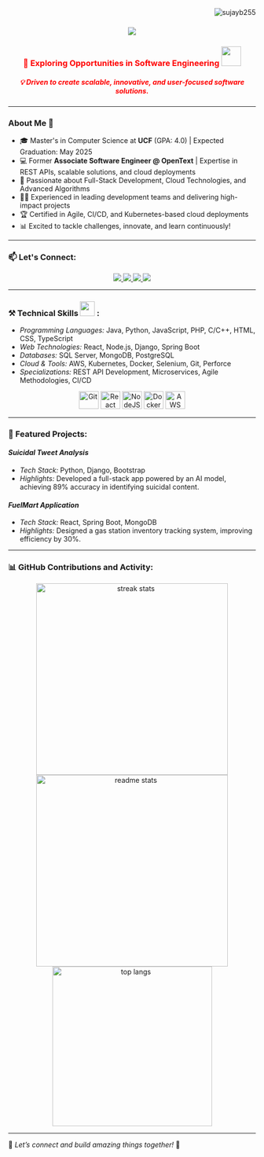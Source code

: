 <img align="right" src="https://komarev.com/ghpvc/?username=sujayb255&label=Profile%20views&color=0e75b6&style=flat" alt="sujayb255" />
<h1 align="center">
    <img src="https://readme-typing-svg.herokuapp.com/?font=Righteous&size=35&center=true&vCenter=true&width=500&height=70&duration=4000&lines=Hi+There!+👋;+I'm+Sujay+Bashetty;+Welcome+to+my+Profile!;" />
</h1>

<h3 align="center" style="color: red;">🚀 Exploring Opportunities in Software Engineering <picture><img src = "https://user-images.githubusercontent.com/74038190/229223156-0cbdaba9-3128-4d8e-8719-b6b4cf741b67.gif" width = 40px></picture></h3>
<h5 align="center" style="color: red;">💡 Driven to create scalable, innovative, and user-focused software solutions.</h5>

---

### About Me 👋
- 🎓 Master's in Computer Science at **UCF** (GPA: 4.0) | Expected Graduation: May 2025  
- 💻 Former **Associate Software Engineer @ OpenText** | Expertise in REST APIs, scalable solutions, and cloud deployments  
- 🌱 Passionate about Full-Stack Development, Cloud Technologies, and Advanced Algorithms  
- 👨‍💻 Experienced in leading development teams and delivering high-impact projects  
- 🏆 Certified in Agile, CI/CD, and Kubernetes-based cloud deployments  
- 📊 Excited to tackle challenges, innovate, and learn continuously!

---

### 📫 Let's Connect:
<div align="center">
  <a href="mailto:sujaybashetty@gmail.com">
    <img src="https://img.shields.io/badge/Gmail-333333?style=for-the-badge&logo=gmail&logoColor=red" />
  </a>
  <a href="https://www.linkedin.com/in/sujaybashetty">
    <img src="https://img.shields.io/badge/LinkedIn-0077B5?style=for-the-badge&logo=linkedin&logoColor=white" />
  </a>
  <a href="https://github.com/sujayb255">
     <img src="https://img.shields.io/badge/GitHub-181717?style=for-the-badge&logo=github&logoColor=white" />
  </a>
  <a href="https://sujaybashetty.netlify.app">
     <img src="https://img.shields.io/badge/Portfolio-4CAF50?style=for-the-badge&logo=google-chrome&logoColor=white" />
  </a>
</div>

---

### ⚒️ Technical Skills <img src='https://user-images.githubusercontent.com/74038190/206662607-d9e7591e-bbf9-42f9-9386-29efc927bc16.gif' width="30"> :
- *Programming Languages:* Java, Python, JavaScript, PHP, C/C++, HTML, CSS, TypeScript  
- *Web Technologies:* React, Node.js, Django, Spring Boot  
- *Databases:* SQL Server, MongoDB, PostgreSQL  
- *Cloud & Tools:* AWS, Kubernetes, Docker, Selenium, Git, Perforce  
- *Specializations:* REST API Development, Microservices, Agile Methodologies, CI/CD  

<p align="center">
<a href="https://git-scm.com/" target="_blank" rel="noreferrer">
  <img src="https://raw.githubusercontent.com/danielcranney/readme-generator/main/public/icons/skills/git-colored.svg" alt="Git" width="40" height="36" /></a>
<a href="https://reactjs.org/" target="_blank" rel="noreferrer">
  <img src="https://raw.githubusercontent.com/danielcranney/readme-generator/main/public/icons/skills/react-colored.svg" alt="React" width="40" height="36" /></a>
<a href="https://nodejs.org/en/" target="_blank" rel="noreferrer">
  <img src="https://raw.githubusercontent.com/danielcranney/readme-generator/main/public/icons/skills/nodejs-colored.svg" alt="NodeJS" width="40" height="36" /></a>
<a href="https://www.docker.com/" target="_blank" rel="noreferrer">
  <img src="https://raw.githubusercontent.com/danielcranney/readme-generator/main/public/icons/skills/docker-colored.svg" alt="Docker" width="40" height="36" /></a>
<a href="https://aws.amazon.com" target="_blank" rel="noreferrer">
  <img src="https://raw.githubusercontent.com/danielcranney/readme-generator/main/public/icons/skills/aws-colored-dark.svg" alt="AWS" width="40" height="36" /></a>
</p>

---

### 🌟 Featured Projects:
#### *Suicidal Tweet Analysis*
- *Tech Stack:* Python, Django, Bootstrap  
- *Highlights:* Developed a full-stack app powered by an AI model, achieving 89% accuracy in identifying suicidal content.

#### *FuelMart Application*
- *Tech Stack:* React, Spring Boot, MongoDB  
- *Highlights:* Designed a gas station inventory tracking system, improving efficiency by 30%.

---

### 📊 GitHub Contributions and Activity:
<div align="center">
  <img width=390 src="https://github-readme-streak-stats.herokuapp.com/?user=sujayb255&count_private=true&theme=react&border_radius=10" alt="streak stats"/>
  <img width=390 src="https://github-readme-stats.vercel.app/api?username=sujayb255&count_private=true&show_icons=true&theme=react&rank_icon=github&border_radius=10" alt="readme stats" />
  <br/>
  <img width=325 align="center" src="https://github-readme-stats.vercel.app/api/top-langs/?username=sujayb255&hide=HTML&langs_count=8&layout=compact&theme=react&border_radius=10&size_weight=0.5&count_weight=0.5" alt="top langs" />
</div>

---

🎯 *Let’s connect and build amazing things together!* 🚀
